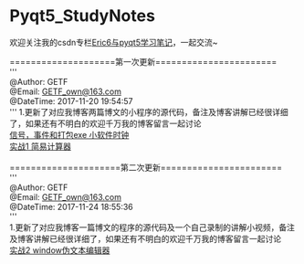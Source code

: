 # Pyqt5_StudyNotes

欢迎关注我的csdn专栏[Eric6与pyqt5学习笔记](http://blog.csdn.net/column/details/18112.html)，一起交流~<br>

====================第一次更新=======================<br>
'''<br>
@Author:      GETF<br>
@Email:       GETF_own@163.com<br>
@DateTime:    2017-11-20 19:54:57<br>
'''
1.更新了对应我博客两篇博文的小程序的源代码，备注及博客讲解已经很详细了，如果还有不明白的欢迎千万我的博客留言一起讨论<br>
[ 信号，事件和打包exe 小软件时钟](http://blog.csdn.net/wy_97/article/details/78500186)<br>
[ 实战1 简易计算器](http://blog.csdn.net/wy_97/article/details/78583683)<br>
<br>
=====================第二次更新=======================<br>
'''<br>
 @Author:      GETF<br>
 @Email:       GETF_own@163.com<br>
 @DateTime:    2017-11-24 18:55:36<br>
'''<br>
1.更新了对应我博客一篇博文的程序的源代码及一个自己录制的讲解小视频，备注及博客讲解已经很详细了，如果还有不明白的欢迎千万我的博客留言一起讨论<br>
[ 实战2 window伪文本编辑器](http://blog.csdn.net/wy_97/article/details/78620549)<br>
